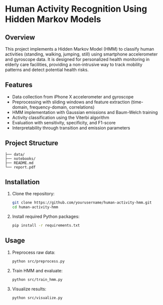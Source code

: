 # Human Activity Recognition Using Hidden Markov Models

## Overview
This project implements a Hidden Markov Model (HMM) to classify human activities (standing, walking, jumping, still) using smartphone accelerometer and gyroscope data. It is designed for personalized health monitoring in elderly care facilities, providing a non-intrusive way to track mobility patterns and detect potential health risks.

## Features
- Data collection from iPhone X accelerometer and gyroscope
- Preprocessing with sliding windows and feature extraction (time-domain, frequency-domain, correlations)
- HMM implementation with Gaussian emissions and Baum-Welch training
- Activity classification using the Viterbi algorithm
- Evaluation with sensitivity, specificity, and F1-score
- Interpretability through transition and emission parameters

## Project Structure
```
├── data/             
├── notebooks/                     
├── README.md         
└── report.pdf        
```

## Installation
1. Clone the repository:
   ```bash
   git clone https://github.com/yourusername/human-activity-hmm.git
   cd human-activity-hmm
   ```

2. Install required Python packages:
   ```bash
   pip install -r requirements.txt
   ```

## Usage
1. Preprocess raw data:
   ```bash
   python src/preprocess.py
   ```

2. Train HMM and evaluate:
   ```bash
   python src/train_hmm.py
   ```

3. Visualize results:
   ```bash
   python src/visualize.py
   ```


